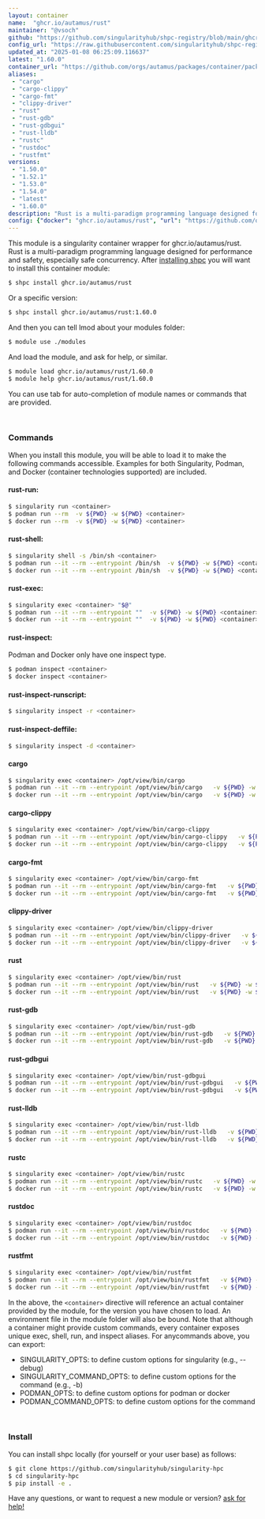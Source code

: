 ```yaml
---
layout: container
name:  "ghcr.io/autamus/rust"
maintainer: "@vsoch"
github: "https://github.com/singularityhub/shpc-registry/blob/main/ghcr.io/autamus/rust/container.yaml"
config_url: "https://raw.githubusercontent.com/singularityhub/shpc-registry/main/ghcr.io/autamus/rust/container.yaml"
updated_at: "2025-01-08 06:25:09.116637"
latest: "1.60.0"
container_url: "https://github.com/orgs/autamus/packages/container/package/rust"
aliases:
 - "cargo"
 - "cargo-clippy"
 - "cargo-fmt"
 - "clippy-driver"
 - "rust"
 - "rust-gdb"
 - "rust-gdbgui"
 - "rust-lldb"
 - "rustc"
 - "rustdoc"
 - "rustfmt"
versions:
 - "1.50.0"
 - "1.52.1"
 - "1.53.0"
 - "1.54.0"
 - "latest"
 - "1.60.0"
description: "Rust is a multi-paradigm programming language designed for performance and safety, especially safe concurrency."
config: {"docker": "ghcr.io/autamus/rust", "url": "https://github.com/orgs/autamus/packages/container/package/rust", "maintainer": "@vsoch", "description": "Rust is a multi-paradigm programming language designed for performance and safety, especially safe concurrency.", "latest": {"1.60.0": "sha256:f70aa1c2a1556226ba21c1aa70ead168e91ac0824225edafced369de9a48f6e0"}, "tags": {"1.50.0": "sha256:238c8e6fd628cea11f9023ab4b92b1e1295cae1400548b318c62fbe9be616611", "1.52.1": "sha256:340e767aa1f43b61f2ffbce26072e4846b2068c73b4808eb85f8cf9f4630d24a", "1.53.0": "sha256:ee8420808012967a81d5a205dee5372134e2b0ee63a1729d8b8550d91e823ba1", "1.54.0": "sha256:df047336872fe0ffae5ee3f683e166cd816d7a6a437ddc63de6d19a5c9e713c9", "latest": "sha256:f70aa1c2a1556226ba21c1aa70ead168e91ac0824225edafced369de9a48f6e0", "1.60.0": "sha256:f70aa1c2a1556226ba21c1aa70ead168e91ac0824225edafced369de9a48f6e0"}, "aliases": {"cargo": "/opt/view/bin/cargo", "cargo-clippy": "/opt/view/bin/cargo-clippy", "cargo-fmt": "/opt/view/bin/cargo-fmt", "clippy-driver": "/opt/view/bin/clippy-driver", "rust": "/opt/view/bin/rust", "rust-gdb": "/opt/view/bin/rust-gdb", "rust-gdbgui": "/opt/view/bin/rust-gdbgui", "rust-lldb": "/opt/view/bin/rust-lldb", "rustc": "/opt/view/bin/rustc", "rustdoc": "/opt/view/bin/rustdoc", "rustfmt": "/opt/view/bin/rustfmt"}}
---
```


This module is a singularity container wrapper for ghcr.io/autamus/rust.
Rust is a multi-paradigm programming language designed for performance and safety, especially safe concurrency.
After [installing shpc](#install) you will want to install this container module:


```bash
$ shpc install ghcr.io/autamus/rust
```

Or a specific version:

```bash
$ shpc install ghcr.io/autamus/rust:1.60.0
```

And then you can tell lmod about your modules folder:

```bash
$ module use ./modules
```

And load the module, and ask for help, or similar.

```bash
$ module load ghcr.io/autamus/rust/1.60.0
$ module help ghcr.io/autamus/rust/1.60.0
```

You can use tab for auto-completion of module names or commands that are provided.

<br>

### Commands

When you install this module, you will be able to load it to make the following commands accessible.
Examples for both Singularity, Podman, and Docker (container technologies supported) are included.

#### rust-run:

```bash
$ singularity run <container>
$ podman run --rm  -v ${PWD} -w ${PWD} <container>
$ docker run --rm  -v ${PWD} -w ${PWD} <container>
```

#### rust-shell:

```bash
$ singularity shell -s /bin/sh <container>
$ podman run --it --rm --entrypoint /bin/sh  -v ${PWD} -w ${PWD} <container>
$ docker run --it --rm --entrypoint /bin/sh  -v ${PWD} -w ${PWD} <container>
```

#### rust-exec:

```bash
$ singularity exec <container> "$@"
$ podman run --it --rm --entrypoint ""  -v ${PWD} -w ${PWD} <container> "$@"
$ docker run --it --rm --entrypoint ""  -v ${PWD} -w ${PWD} <container> "$@"
```

#### rust-inspect:

Podman and Docker only have one inspect type.

```bash
$ podman inspect <container>
$ docker inspect <container>
```

#### rust-inspect-runscript:

```bash
$ singularity inspect -r <container>
```

#### rust-inspect-deffile:

```bash
$ singularity inspect -d <container>
```


#### cargo

```bash
$ singularity exec <container> /opt/view/bin/cargo
$ podman run --it --rm --entrypoint /opt/view/bin/cargo   -v ${PWD} -w ${PWD} <container> -c " $@"
$ docker run --it --rm --entrypoint /opt/view/bin/cargo   -v ${PWD} -w ${PWD} <container> -c " $@"
```


#### cargo-clippy

```bash
$ singularity exec <container> /opt/view/bin/cargo-clippy
$ podman run --it --rm --entrypoint /opt/view/bin/cargo-clippy   -v ${PWD} -w ${PWD} <container> -c " $@"
$ docker run --it --rm --entrypoint /opt/view/bin/cargo-clippy   -v ${PWD} -w ${PWD} <container> -c " $@"
```


#### cargo-fmt

```bash
$ singularity exec <container> /opt/view/bin/cargo-fmt
$ podman run --it --rm --entrypoint /opt/view/bin/cargo-fmt   -v ${PWD} -w ${PWD} <container> -c " $@"
$ docker run --it --rm --entrypoint /opt/view/bin/cargo-fmt   -v ${PWD} -w ${PWD} <container> -c " $@"
```


#### clippy-driver

```bash
$ singularity exec <container> /opt/view/bin/clippy-driver
$ podman run --it --rm --entrypoint /opt/view/bin/clippy-driver   -v ${PWD} -w ${PWD} <container> -c " $@"
$ docker run --it --rm --entrypoint /opt/view/bin/clippy-driver   -v ${PWD} -w ${PWD} <container> -c " $@"
```


#### rust

```bash
$ singularity exec <container> /opt/view/bin/rust
$ podman run --it --rm --entrypoint /opt/view/bin/rust   -v ${PWD} -w ${PWD} <container> -c " $@"
$ docker run --it --rm --entrypoint /opt/view/bin/rust   -v ${PWD} -w ${PWD} <container> -c " $@"
```


#### rust-gdb

```bash
$ singularity exec <container> /opt/view/bin/rust-gdb
$ podman run --it --rm --entrypoint /opt/view/bin/rust-gdb   -v ${PWD} -w ${PWD} <container> -c " $@"
$ docker run --it --rm --entrypoint /opt/view/bin/rust-gdb   -v ${PWD} -w ${PWD} <container> -c " $@"
```


#### rust-gdbgui

```bash
$ singularity exec <container> /opt/view/bin/rust-gdbgui
$ podman run --it --rm --entrypoint /opt/view/bin/rust-gdbgui   -v ${PWD} -w ${PWD} <container> -c " $@"
$ docker run --it --rm --entrypoint /opt/view/bin/rust-gdbgui   -v ${PWD} -w ${PWD} <container> -c " $@"
```


#### rust-lldb

```bash
$ singularity exec <container> /opt/view/bin/rust-lldb
$ podman run --it --rm --entrypoint /opt/view/bin/rust-lldb   -v ${PWD} -w ${PWD} <container> -c " $@"
$ docker run --it --rm --entrypoint /opt/view/bin/rust-lldb   -v ${PWD} -w ${PWD} <container> -c " $@"
```


#### rustc

```bash
$ singularity exec <container> /opt/view/bin/rustc
$ podman run --it --rm --entrypoint /opt/view/bin/rustc   -v ${PWD} -w ${PWD} <container> -c " $@"
$ docker run --it --rm --entrypoint /opt/view/bin/rustc   -v ${PWD} -w ${PWD} <container> -c " $@"
```


#### rustdoc

```bash
$ singularity exec <container> /opt/view/bin/rustdoc
$ podman run --it --rm --entrypoint /opt/view/bin/rustdoc   -v ${PWD} -w ${PWD} <container> -c " $@"
$ docker run --it --rm --entrypoint /opt/view/bin/rustdoc   -v ${PWD} -w ${PWD} <container> -c " $@"
```


#### rustfmt

```bash
$ singularity exec <container> /opt/view/bin/rustfmt
$ podman run --it --rm --entrypoint /opt/view/bin/rustfmt   -v ${PWD} -w ${PWD} <container> -c " $@"
$ docker run --it --rm --entrypoint /opt/view/bin/rustfmt   -v ${PWD} -w ${PWD} <container> -c " $@"
```



In the above, the `<container>` directive will reference an actual container provided
by the module, for the version you have chosen to load. An environment file in the
module folder will also be bound. Note that although a container
might provide custom commands, every container exposes unique exec, shell, run, and
inspect aliases. For anycommands above, you can export:

 - SINGULARITY_OPTS: to define custom options for singularity (e.g., --debug)
 - SINGULARITY_COMMAND_OPTS: to define custom options for the command (e.g., -b)
 - PODMAN_OPTS: to define custom options for podman or docker
 - PODMAN_COMMAND_OPTS: to define custom options for the command

<br>

### Install

You can install shpc locally (for yourself or your user base) as follows:

```bash
$ git clone https://github.com/singularityhub/singularity-hpc
$ cd singularity-hpc
$ pip install -e .
```

Have any questions, or want to request a new module or version? [ask for help!](https://github.com/singularityhub/singularity-hpc/issues)